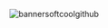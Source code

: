 ![bannersoftcoolgithub](https://github.com/user-attachments/assets/815d2140-4c4c-4f3e-bd04-1c2c21c2dd29)

